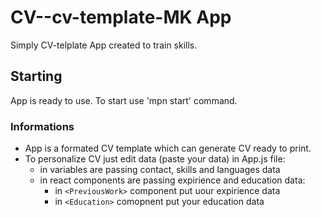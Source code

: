 # CV--cv-template-MK App

Simply CV-telplate App created to train skills.

## Starting

App is ready to use.
To start use 'mpn start' command. 

### Informations

- App is a formated CV template which can generate CV ready to print.
- To personalize CV just edit data (paste your data) in App.js file:
  - in variables are passing contact, skills and languages data
  - in react components are passing expirience and education data:
    - in `<PreviousWork>` component put uour expirience data
    - in `<Education>` comopnent put your education data
